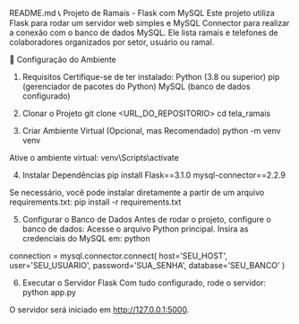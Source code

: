 README.md
📞 Projeto de Ramais - Flask com MySQL
Este projeto utiliza Flask para rodar um servidor web simples e MySQL Connector para realizar a conexão com o banco de dados MySQL. Ele lista ramais e telefones de colaboradores organizados por setor, usuário ou ramal.

🚀 Configuração do Ambiente
1. Requisitos
Certifique-se de ter instalado:
Python (3.8 ou superior)
pip (gerenciador de pacotes do Python)
MySQL (banco de dados configurado)

2. Clonar o Projeto
git clone <URL_DO_REPOSITORIO>
cd tela_ramais


3. Criar Ambiente Virtual (Opcional, mas Recomendado)
python -m venv venv

Ative o ambiente virtual:
venv\Scripts\activate

4. Instalar Dependências
pip install Flask==3.1.0 mysql-connector==2.2.9

Se necessário, você pode instalar diretamente a partir de um arquivo requirements.txt:
pip install -r requirements.txt


5. Configurar o Banco de Dados
Antes de rodar o projeto, configure o banco de dados:
Acesse o arquivo Python principal.
Insira as credenciais do MySQL em:
python

connection = mysql.connector.connect(
    host='SEU_HOST',
    user='SEU_USUARIO',
    password='SUA_SENHA',
    database='SEU_BANCO'
)



6. Executar o Servidor Flask
Com tudo configurado, rode o servidor:
python app.py

O servidor será iniciado em http://127.0.0.1:5000.


